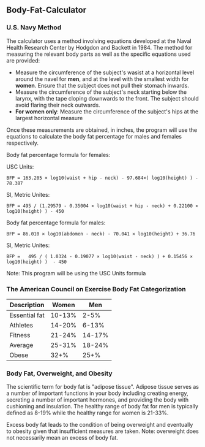 ## Body-Fat-Calculator

### U.S. Navy Method
The calculator uses a method involving equations developed at the Naval Health Research Center by Hodgdon and Backett in 1984. The method for measuring the relevant body parts as well as the specific equations used are provided:

- Measure the circumference of the subject's wasist at a horizontal level around the navel for **men**, and at the level with the smallest width for **women**. Ensure that the subject does not pull their stomach inwards.
- Measure the circumference of the subject's neck starting below the larynx, with the tape cloping downwards to the front. The subject should avoid flaring their neck outwards.
- **For women only**: Measure the circumference of the subject's hips at the largest horizontal measure

Once these measurements are obtained, in inches, the program will use the equations to calculate the body fat percentage for males and females respectively. 

Body fat percentage formula for females:

USC Units:
```
BFP = 163.205 × log10(waist + hip - neck) - 97.684×( log10(height) ) - 78.387
```
SI, Metric Unites:
```
BFP = 495 / (1.29579 - 0.35004 × log10(waist + hip - neck) + 0.22100 × log10(height) ) - 450
```

Body fat percentage formula for males:
```
BFP = 86.010 × log10(abdomen - neck) - 70.041 × log10(height) + 36.76
```
SI, Metric Unites:
```
BFP =	495 / ( 1.0324 - 0.19077 × log10(waist - neck) ) + 0.15456 × log10(height) )  - 450
```
Note: This program will be using the USC Units formula

### The American Council on Exercise Body Fat Categorization
| Description     | Women | Men |
| ----------- | ----------- | ----------- |
| Essential fat      | 	10-13%       | 2-5%       |
| Athletes   | 	14-20%        | 6-13%        |
| Fitness   | 21-24%        | 	14-17%        |
| Average   | 25-31%        | 	18-24%        |
| Obese   | 32+%        | 	25+%        |

### Body Fat, Overweight, and Obesity
The scientific term for body fat is "adipose tissue". Adipose tissue serves as a number of important functions in your body including creating energy, secreting a number of important hormones, and providing the body with cushioning and insulation. The healthy range of body fat for men is typically defined as 8-19% while the healthy range for women is 21-33%.

Excess body fat leads to the condition of being overweight and eventually to obesity given that insufficient measures are taken. Note: overweight does not necessarily mean an excess of body fat. 